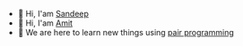 - 👋 Hi, I'am [Sandeep](https://github.com/SandeepMultani)
- 👋 Hi, I'am [Amit](https://github.com/amitc005)
- 👀 We are here to learn new things using [pair programming](https://martinfowler.com/articles/on-pair-programming.html)
